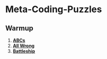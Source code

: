 # Meta-Coding-Puzzles

## Warmup

1. **[ABCs](abcs.py)**
2. **[All Wrong](all_wrong.py)**
3. **[Battleship](battleship.py)**
